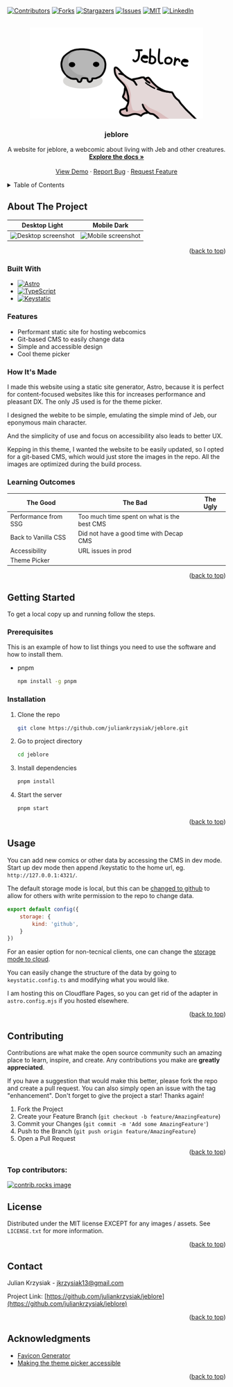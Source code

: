 <!-- Improved compatibility of back to top link: See: https://github.com/othneildrew/Best-README-Template/pull/73 -->
<a id="readme-top"></a>
<!--
*** Thanks for checking out the Best-README-Template. If you have a suggestion
*** that would make this better, please fork the repo and create a pull request
*** or simply open an issue with the tag "enhancement".
*** Don't forget to give the project a star!
*** Thanks again! Now go create something AMAZING! :D
-->



<!-- PROJECT SHIELDS -->
<!--
*** I'm using markdown "reference style" links for readability.
*** Reference links are enclosed in brackets [ ] instead of parentheses ( ).
*** See the bottom of this document for the declaration of the reference variables
*** for contributors-url, forks-url, etc. This is an optional, concise syntax you may use.
*** https://www.markdownguide.org/basic-syntax/#reference-style-links
-->
[![Contributors][contributors-shield]][contributors-url]
[![Forks][forks-shield]][forks-url]
[![Stargazers][stars-shield]][stars-url]
[![Issues][issues-shield]][issues-url]
[![MIT][license-shield]][license-url]
[![LinkedIn][linkedin-shield]][linkedin-url]



<!-- PROJECT LOGO -->
<br />
<div align="center">
  <a href="https://github.com/juliankrzysiak/jeblore">
    <img src="public/jeb-og.jpg" alt="Logo" width="400">
  </a>

<h3 align="center">jeblore</h3>

  <p align="center">
    A website for jeblore, a webcomic about living with Jeb and other creatures.
    <br />
    <a href="https://github.com/juliankrzysiak/jeblore"><strong>Explore the docs »</strong></a>
    <br />
    <br />
    <a href="https://jeblore.com">View Demo</a>
    ·
    <a href="https://github.com/juliankrzysiak/jeblore/issues/new?labels=bug&template=bug-report---.md">Report Bug</a>
    ·
    <a href="https://github.com/juliankrzysiak/jeblore/issues/new?labels=enhancement&template=feature-request---.md">Request Feature</a>
  </p>
</div>



<!-- TABLE OF CONTENTS -->
<details>
  <summary>Table of Contents</summary>
  <ol>
    <li>
      <a href="#about-the-project">About The Project</a>
      <ul>
        <li><a href="#built-with">Built With</a></li>
        <li><a href="#features">Features</a></li>
        <li><a href="#how-its-made">How It's Made</a></li>
        <li><a href="#learning-outcomes">Learning Outcomes</a></li>
      </ul>
    </li>
    <li>
      <a href="#getting-started">Getting Started</a>
      <ul>
        <li><a href="#prerequisites">Prerequisites</a></li>
        <li><a href="#installation">Installation</a></li>
      </ul>
    </li>
    <li><a href="#usage">Usage</a></li>
<!--<li><a href="#roadmap">Roadmap</a></li> -->
    <li><a href="#contributing">Contributing</a></li>
    <li><a href="#license">License</a></li>
    <li><a href="#contact">Contact</a></li>
    <li><a href="#acknowledgments">Acknowledgments</a></li>
  </ol>
</details>



<!-- ABOUT THE PROJECT -->
## About The Project

Desktop Light             |  Mobile Dark
-------------------------|-------------------------
<img src="https://github.com/user-attachments/assets/d1b9cfe8-6dbd-41db-844e-c46dcf400ece" alt="Desktop screenshot">  |  <img src="https://github.com/user-attachments/assets/b37065a4-4f03-460d-8893-06505b2e645b" alt="Mobile screenshot">

<p align="right">(<a href="#readme-top">back to top</a>)</p>

### Built With

<!-- 
* [![Next][Next.js]][Next-url]
* [![React][React.js]][React-url]
* [![Svelte][Svelte.dev]][Svelte-url]
-->

* [![Astro][Astro-shield]][Astro-url]
* [![TypeScript][TypeScript-shield]][TypeScript-url]
* [![Keystatic][Keystatic-shield]][Keystatic-url]

 ### Features
* Performant static site for hosting webcomics
* Git-based CMS to easily change data
* Simple and accessible design
* Cool theme picker

### How It's Made
  I made this website using a static site generator, Astro, because it is perfect for content-focused websites like this for increases performance and pleasant DX. The only JS used is for the theme picker.

  I designed the webite to be simple, emulating the simple mind of Jeb, our eponymous main character.

  And the simplicity of use and focus on accessibility also leads to better UX.

  Kepping in this theme, I wanted the website to be easily updated, so I opted for a git-based CMS, which would just store the images in the repo. All the images are optimized during the build process.

### Learning Outcomes

| The Good                               | The Bad                                              | The Ugly |
|----------------------------------------|------------------------------------------------------|----------|
| Performance from SSG   | Too much time spent on what is the best CMS   |           |
| Back to Vanilla CSS |     Did not have a good time with Decap CMS                     |          |
|             Accessibility            |   URL issues in prod                                                     |          |
|            Theme Picker          |                                                      |          |
  

<p align="right">(<a href="#readme-top">back to top</a>)</p>



<!-- GETTING STARTED -->
## Getting Started

To get a local copy up and running follow the steps.

### Prerequisites

This is an example of how to list things you need to use the software and how to install them.
* pnpm
  ```sh
  npm install -g pnpm
  ```

### Installation

1. Clone the repo
   ```sh
   git clone https://github.com/juliankrzysiak/jeblore.git
   ```
2. Go to project directory
   ```sh
   cd jeblore
   ```
3. Install dependencies
   ```sh
   pnpm install
   ```
4. Start the server
   ```sh
   pnpm start
   ```

<p align="right">(<a href="#readme-top">back to top</a>)</p>



<!-- USAGE EXAMPLES -->
## Usage

You can add new comics or other data by accessing the CMS in dev mode. Start up dev mode then append /keystatic to the home url, eg. `http://127.0.0.1:4321/`.

The default storage mode is local, but this can be [changed to github](https://keystatic.com/docs/github-mode) to allow for others with write permission to the repo to change data. 

```js
export default config({
	storage: {
		kind: 'github',
	}
})
```

For an easier option for non-tecnical clients, one can change the [storage mode to cloud](https://keystatic.com/docs/cloud).

You can easily change the structure of the data by going to `keystatic.config.ts` and modifying what you would like. 

I am hosting this on Cloudflare Pages, so you can get rid of the adapter in `astro.config.mjs` if you hosted elsewhere.

<p align="right">(<a href="#readme-top">back to top</a>)</p>


<!-- ROADMAP 
## Roadmap

- [ ] Feature 1
- [ ] Feature 2
- [ ] Feature 3
    - [ ] Nested Feature

See the [open issues](https://github.com/juliankrzysiak/jeblore/issues) for a full list of proposed features (and known issues).

<p align="right">(<a href="#readme-top">back to top</a>)</p>
-->

<!-- CONTRIBUTING -->
## Contributing

Contributions are what make the open source community such an amazing place to learn, inspire, and create. Any contributions you make are **greatly appreciated**.

If you have a suggestion that would make this better, please fork the repo and create a pull request. You can also simply open an issue with the tag "enhancement".
Don't forget to give the project a star! Thanks again!

1. Fork the Project
2. Create your Feature Branch (`git checkout -b feature/AmazingFeature`)
3. Commit your Changes (`git commit -m 'Add some AmazingFeature'`)
4. Push to the Branch (`git push origin feature/AmazingFeature`)
5. Open a Pull Request

<p align="right">(<a href="#readme-top">back to top</a>)</p>

### Top contributors:

<a href="https://github.com/juliankrzysiak/jeblore/graphs/contributors">
  <img src="https://contrib.rocks/image?repo=juliankrzysiak/jeblore" alt="contrib.rocks image" />
</a>

<!-- LICENSE -->
## License

Distributed under the MIT license EXCEPT for any images / assets. See `LICENSE.txt` for more information.

<p align="right">(<a href="#readme-top">back to top</a>)</p>



<!-- CONTACT -->
## Contact

Julian Krzysiak - jkrzysiak13@gmail.com

Project Link: [https://github.com/juliankrzysiak/jeblore](https://github.com/juliankrzysiak/jeblore)

<p align="right">(<a href="#readme-top">back to top</a>)</p>



<!-- ACKNOWLEDGMENTS -->
## Acknowledgments

* [Favicon Generator](https://favicon.io/)
* [Making the theme picker accessible](https://fossheim.io/writing/posts/accessible-theme-picker-html-css-js/)

<p align="right">(<a href="#readme-top">back to top</a>)</p>


<!-- MARKDOWN LINKS & IMAGES -->
<!-- https://www.markdownguide.org/basic-syntax/#reference-style-links -->
[contributors-shield]: https://img.shields.io/github/contributors/juliankrzysiak/jeblore.svg?style=for-the-badge
[contributors-url]: https://github.com/juliankrzysiak/jeblore/graphs/contributors
[forks-shield]: https://img.shields.io/github/forks/juliankrzysiak/jeblore.svg?style=for-the-badge
[forks-url]: https://github.com/juliankrzysiak/jeblore/network/members
[stars-shield]: https://img.shields.io/github/stars/juliankrzysiak/jeblore.svg?style=for-the-badge
[stars-url]: https://github.com/juliankrzysiak/jeblore/stargazers
[issues-shield]: https://img.shields.io/github/issues/juliankrzysiak/jeblore.svg?style=for-the-badge
[issues-url]: https://github.com/juliankrzysiak/jeblore/issues
[license-shield]: https://img.shields.io/github/license/juliankrzysiak/jeblore.svg?style=for-the-badge
[license-url]: https://github.com/juliankrzysiak/jeblore/LICENSE.txt
[linkedin-shield]: https://img.shields.io/badge/-LinkedIn-black.svg?style=for-the-badge&logo=linkedin&colorB=555
[linkedin-url]: https://linkedin.com/in/juliankrzysiak
[product-screenshot]: public/jb-og.png
[Next.js]: https://img.shields.io/badge/next.js-000000?style=for-the-badge&logo=nextdotjs&logoColor=white
[Next-url]: https://nextjs.org/
[React.js]: https://img.shields.io/badge/React-20232A?style=for-the-badge&logo=react&logoColor=61DAFB
[React-url]: https://reactjs.org/
[Svelte.dev]: https://img.shields.io/badge/Svelte-4A4A55?style=for-the-badge&logo=svelte&logoColor=FF3E00
[Svelte-url]: https://svelte.dev/
[Astro-shield]: https://img.shields.io/badge/Astro-000000?style=for-the-badge&logo=astro&logoColor=BC52EE
[Astro-url]: https://astro.build/
[TypeScript-shield]: https://img.shields.io/badge/TypeScript-3178c6?style=for-the-badge&logo=typescript&logoColor=ffffff
[TypeScript-url]: https://www.typescriptlang.org/
[Keystatic-shield]: https://img.shields.io/badge/Keystatic-ffffff?style=for-the-badge&logo=keystone&logoColor=000000
[Keystatic-url]: https://keystatic.com/
